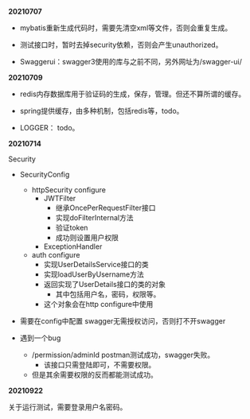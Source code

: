 **20210707**

* mybatis重新生成代码时，需要先清空xml等文件，否则会重复生成。
* 测试接口时，暂时去掉security依赖，否则会产生unauthorized。

* Swaggerui：swagger3使用的库与之前不同，另外网址为/swagger-ui/

**20210709**

* redis内存数据库用于验证码的生成，保存，管理。但还不算所谓的缓存。
* spring提供缓存，由多种机制，包括redis等，todo。

* LOGGER： todo。


**20210714**

Security

* SecurityConfig
    * httpSecurity configure
        * JWTFilter
            * 继承OncePerRequestFilter接口
            * 实现doFilterInternal方法
            * 验证token
            * 成功则设置用户权限
        * ExceptionHandler
    * auth configure
        * 实现UserDetailsService接口的类
        * 实现loadUserByUsername方法
        * 返回实现了UserDetails接口的类的对象
            * 其中包括用户名，密码，权限等。
        * 这个对象会在http configure中使用
    
* 需要在config中配置 swagger无需授权访问，否则打不开swagger
* 遇到一个bug
    * /permission/adminId postman测试成功，swagger失败。
        * 该接口只需登陆即可，不需要权限。
    * 但是其余需要权限的反而都能测试成功。
    

**20210922**

关于运行测试，需要登录用户名密码。
